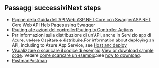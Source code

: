 ## <a name="next-steps"></a><span data-ttu-id="d9272-101">Passaggi successivi</span><span class="sxs-lookup"><span data-stu-id="d9272-101">Next steps</span></span>

* [<span data-ttu-id="d9272-102">Pagine della Guida dell'API Web ASP.NET Core con Swagger</span><span class="sxs-lookup"><span data-stu-id="d9272-102">ASP.NET Core Web API Help Pages using Swagger</span></span>](xref:tutorials/web-api-help-pages-using-swagger)
* [<span data-ttu-id="d9272-103">Routing alle azioni del controller</span><span class="sxs-lookup"><span data-stu-id="d9272-103">Routing to Controller Actions</span></span>](xref:mvc/controllers/routing)
* <span data-ttu-id="d9272-104">Per informazioni sulla distribuzione di un'API, anche in Servizio app di Azure, vedere [Ospitare e distribuire](xref:host-and-deploy/index).</span><span class="sxs-lookup"><span data-stu-id="d9272-104">For information about deploying an API, including to Azure App Service, see [Host and deploy](xref:host-and-deploy/index).</span></span>
* <span data-ttu-id="d9272-105">[Visualizzare o scaricare il codice di esempio](https://github.com/aspnet/Docs/tree/master/aspnetcore/tutorials/first-web-api/sample).</span><span class="sxs-lookup"><span data-stu-id="d9272-105">[View or download sample code](https://github.com/aspnet/Docs/tree/master/aspnetcore/tutorials/first-web-api/sample).</span></span> <span data-ttu-id="d9272-106">Vedere [come scaricare un esempio](xref:tutorials/index#how-to-download-a-sample).</span><span class="sxs-lookup"><span data-stu-id="d9272-106">See [how to download](xref:tutorials/index#how-to-download-a-sample).</span></span>
* [<span data-ttu-id="d9272-107">Postman</span><span class="sxs-lookup"><span data-stu-id="d9272-107">Postman</span></span>](https://www.getpostman.com/)
